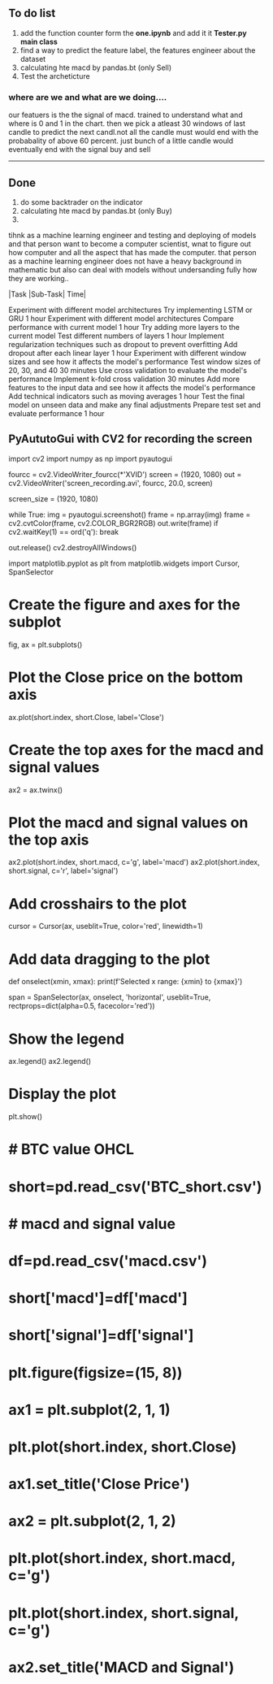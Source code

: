 

## To do list
1. add the function counter form the __one.ipynb__ and add it it __Tester.py main class__
2. find a way to predict the feature label, the features engineer about the dataset
3. calculating hte macd by pandas.bt (only Sell)
4. Test the archeticture



### where are we and what are we doing....
our featuers is the the signal of macd. trained to understand what and where is 0 and 1 in the chart. then we pick a atleast 30 windows of last
     candle to predict the next candl.not all the candle must would end with the probabality of above 60 percent. just bunch of a little  candle would
     eventually end with the signal buy and sell

----
## Done
1. do some backtrader on the indicator
2. calculating hte macd by pandas.bt (only Buy)
3. 




tihnk as a machine learning engineer and testing and deploying of models and that person want to become a computer scientist, wnat to figure out how computer and all the aspect that has made the computer. that person as a machine learning engineer does not have a heavy background in mathematic but also can deal with models without undersanding fully how they are working..



|Task	|Sub-Task|	Time|


Experiment with different model architectures	Try implementing LSTM or GRU	1 hour
Experiment with different model architectures	Compare performance with current model	1 hour
Try adding more layers to the current model	Test different numbers of layers	1 hour
Implement regularization techniques such as dropout to prevent overfitting	Add dropout after each linear layer	1 hour
Experiment with different window sizes and see how it affects the model's performance	Test window sizes of 20, 30, and 40	30 minutes
Use cross validation to evaluate the model's performance	Implement k-fold cross validation	30 minutes
Add more features to the input data and see how it affects the model's performance	Add technical indicators such as moving averages	1 hour
Test the final model on unseen data and make any final adjustments	Prepare test set and evaluate performance	1 hour


## PyAututoGui with CV2 for recording the screen
import cv2
import numpy as np
import pyautogui

fourcc = cv2.VideoWriter_fourcc(*'XVID')
screen = (1920, 1080)
out = cv2.VideoWriter('screen_recording.avi', fourcc, 20.0, screen)

screen_size = (1920, 1080)

while True:
    img = pyautogui.screenshot()
    frame = np.array(img)
    frame = cv2.cvtColor(frame, cv2.COLOR_BGR2RGB)
    out.write(frame)
    if cv2.waitKey(1) == ord('q'):
        break

out.release()
cv2.destroyAllWindows()



import matplotlib.pyplot as plt
from matplotlib.widgets import Cursor, SpanSelector

# Create the figure and axes for the subplot
fig, ax = plt.subplots()

# Plot the Close price on the bottom axis
ax.plot(short.index, short.Close, label='Close')

# Create the top axes for the macd and signal values
ax2 = ax.twinx()

# Plot the macd and signal values on the top axis
ax2.plot(short.index, short.macd, c='g', label='macd')
ax2.plot(short.index, short.signal, c='r', label='signal')

# Add crosshairs to the plot
cursor = Cursor(ax, useblit=True, color='red', linewidth=1)

# Add data dragging to the plot
def onselect(xmin, xmax):
    print(f'Selected x range: {xmin} to {xmax}')

span = SpanSelector(ax, onselect, 'horizontal', useblit=True, rectprops=dict(alpha=0.5, facecolor='red'))

# Show the legend
ax.legend()
ax2.legend()

# Display the plot
plt.show()


# # BTC value OHCL
# short=pd.read_csv('BTC_short.csv')

# # macd and signal value
# df=pd.read_csv('macd.csv')

# short['macd']=df['macd']

# short['signal']=df['signal']

# plt.figure(figsize=(15, 8)) 
# ax1 = plt.subplot(2, 1, 1)
# plt.plot(short.index, short.Close)
# ax1.set_title('Close Price')

# ax2 = plt.subplot(2, 1, 2)
# plt.plot(short.index, short.macd, c='g')
# plt.plot(short.index, short.signal, c='g')
# ax2.set_title('MACD and Signal')

